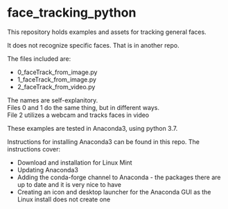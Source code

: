 # face_tracking_python

This repository holds examples and assets for tracking general faces. 

It does not recognize specific faces. That is in another repo.

The files included are:  
* 0_faceTrack_from_image.py  
* 1_faceTrack_from_image.py  
* 2_faceTrack_from_video.py

The names are self-explanitory.  
Files 0 and 1 do the same thing, but in different ways.  
File 2 utilizes a webcam and tracks faces in video  

These examples are tested in Anaconda3, using python 3.7.

Instructions for installing Anaconda3 can be found in this repo. The instructions cover:  
* Download and installation for Linux Mint  
* Updating Anaconda3  
* Adding the conda-forge channel to Anaconda - the packages there are up to date and it is very nice to have  
* Creating an icon and desktop launcher for the Anaconda GUI as the Linux install does not create one  
